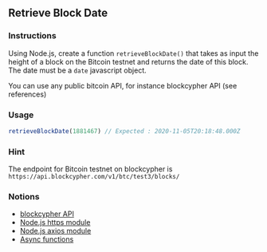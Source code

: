 ## Retrieve Block Date 

### Instructions

Using Node.js, create a function `retrieveBlockDate()` that takes as input the height of a block on the Bitcoin testnet and returns the date of this block. The date must be a `date` javascript object.

You can use any public bitcoin API, for instance blockcypher API (see references)

### Usage

```js
retrieveBlockDate(1881467) // Expected : 2020-11-05T20:18:48.000Z
```

### Hint

The endpoint for Bitcoin testnet on blockcypher is `https://api.blockcypher.com/v1/btc/test3/blocks/`

### Notions

- [blockcypher API](https://www.blockcypher.com/dev/bitcoin/#blockchain-api)
- [Node.js https module](https://nodejs.org/api/https.html)
- [Node.js axios module](https://github.com/axios/axios)
- [Async functions](https://developer.mozilla.org/fr/docs/Web/JavaScript/Reference/Instructions/async_function)
